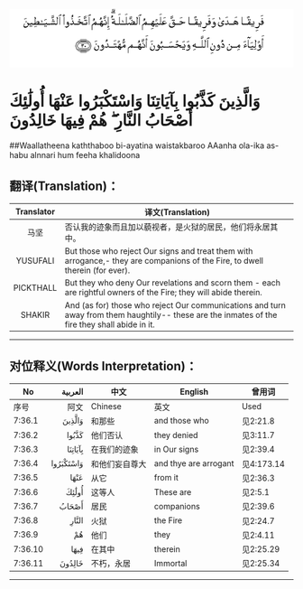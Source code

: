 ![007:030](images/007_030.gif)

# وَالَّذِينَ كَذَّبُوا بِآيَاتِنَا وَاسْتَكْبَرُوا عَنْهَا أُولَٰئِكَ أَصْحَابُ النَّارِ ۖ هُمْ فِيهَا خَالِدُونَ 

##Waallatheena kaththaboo bi-ayatina waistakbaroo AAanha ola-ika as-habu alnnari hum feeha khalidoona 

## 翻译(Translation)：

| Translator | 译文(Translation)                                            |
| :--------: | ------------------------------------------------------------ |
|    马坚    | 否认我的迹象而且加以藐视者，是火狱的居民，他们将永居其中。   |
|  YUSUFALI  | But those who reject Our signs and treat them with arrogance,- they are companions of the Fire, to dwell therein (for ever). |
| PICKTHALL  | But they who deny Our revelations and scorn them - each are rightful owners of the Fire; they will abide therein. |
|   SHAKIR   | And (as for) those who reject Our communications and turn away from them haughtily-- these are the inmates of the fire they shall abide in it. |

---

## 对位释义(Words Interpretation)：

| No   | العربية | 中文    | English | 曾用词 |
| ---- | ------: | ------- | ------- | ------ |
| 序号 |    阿文 | Chinese | 英文    | Used   |
| 7:36.1  | وَالَّذِينَ    | 和那些         | and those who         | 见2:21.8   |
| 7:36.2  | كَذَّبُوا     | 他们否认       | they denied           | 见3:11.7   |
| 7:36.3  | بِآيَاتِنَا   | 在我们的迹象   | in Our signs          | 见2:39.4   |
| 7:36.4  | وَاسْتَكْبَرُوا | 和他们妄自尊大 | and thye are arrogant | 见4:173.14 |
| 7:36.5  | عَنْهَا      | 从它           | from it               | 见2:36.3   |
| 7:36.6  | أُولَٰئِكَ     | 这等人         | These are             | 见2:5.1    |
| 7:36.7  | أَصْحَابُ     | 居民           | companions     | 见2:39.6   |
| 7:36.8  | النَّارِ     | 火狱           | the Fire              | 见2:24.7   |
| 7:36.9  | هُمْ        | 他们           | they                  | 见2:4.11   |
| 7:36.10 | فِيهَا      | 在其中         | therein               | 见2:25.29  |
| 7:36.11 | خَالِدُونَ    | 不朽，永居     | Immortal              | 见2:25.34  |

---